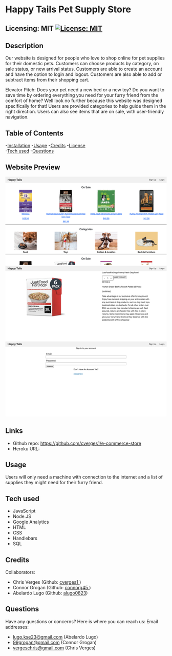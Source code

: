 #  Happy Tails Pet Supply Store
  ## Licensing: MIT [![License: MIT](https://img.shields.io/badge/License-MIT-yellow.svg)](https://opensource.org/licenses/MIT)

  ## Description
  Our website is designed for people who love to shop online for pet supplies for their domestic pets. Customers can choose products by category, on sale status, or new arrival status. Customers are able to create an account and have the option to login and logout. Customers are also able to add or subtract items from their shopping cart.
  
  Elevator Pitch: Does your pet need a new bed or a new toy? Do you want to save time by ordering everything you need for your furry friend from the comfort of home? Well look no further because this website was designed specifically for that! Users are provided categories to help guide them in the right direction. Users can also see items that are on sale, with user-friendly navigation.

  ## Table of Contents
  
  -[Installation](#installation)
  -[Usage](#usage)
  -[Credits](#credits)
  -[License](#license)  
  -[Tech used](#tech-used)
  -[Questions](#questions)

  ## Website Preview
  ![main-page](./images/updated-main.png)
  ![single-product](./images/single-product.png)
  ![sign-in](./images/sign-in-page.png)

  ## Links
  - Github repo: https://github.com/cverges1/e-commerce-store
  - Heroku URL: 

  ## Usage
  Users will only need a machine with connection to the internet and a list of supplies they might need for their furry friend.

  ## Tech used
* JavaScript
* Node.JS
* Google Analytics
* HTML
* CSS
* Handlebars
* SQL

## Credits
Collaborators:
* Chris Verges (Github: <a href="https://github.com/cverges1" target="_blank">cverges1 </a>)
* Connor Grogan (Github: <a href="https://github.com/connorg45" target="_blank">connorg45 </a>)
* Abelardo Lugo  (Github: <a href="https://github.com/alugo0823" target="_blank">alugo0823</a>)

## Questions
Have any questions or concerns? Here is where you can reach us:
Email addresses: 
* lugo.kse23@gmail.com (Abelardo Lugo)
* 99grogan@gmail.com (Connor Grogan)
* vergeschris@gmail.com (Chris Verges)